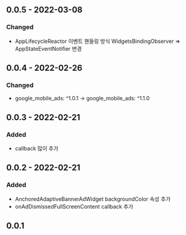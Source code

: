 
## 0.0.5 - 2022-03-08
### Changed
- AppLifecycleReactor 이벤트 핸들링 방식 
  WidgetsBindingObserver => AppStateEventNotifier 변경

## 0.0.4 - 2022-02-26
### Changed
- google_mobile_ads: ^1.0.1 -> google_mobile_ads: ^1.1.0

## 0.0.3 - 2022-02-21
### Added
- callback 많이 추가

## 0.0.2 - 2022-02-21
### Added
- AnchoredAdaptiveBannerAdWidget backgroundColor 속성 추가
- onAdDismissedFullScreenContent callback 추가

## 0.0.1
